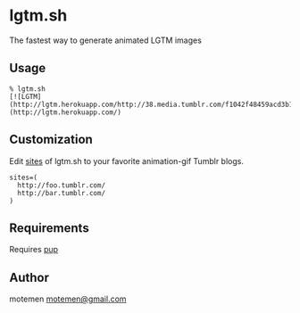 # lgtm.sh

The fastest way to generate animated LGTM images

## Usage

    % lgtm.sh
    [![LGTM](http://lgtm.herokuapp.com/http://38.media.tumblr.com/f1042f48459acd3b1e7c568c0faa7eec/tumblr_n8o30zwsJx1tfp3xbo1_500.gif)](http://lgtm.herokuapp.com/)

## Customization

Edit [sites](https://github.com/motemen/lgtm.sh/blob/fe42dc5/lgtm.sh#L3-5) of lgtm.sh
to your favorite animation-gif Tumblr blogs.

    sites=(
      http://foo.tumblr.com/
      http://bar.tumblr.com/
    )

## Requirements

Requires [pup](https://github.com/EricChiang/pup)

## Author

motemen <motemen@gmail.com>
